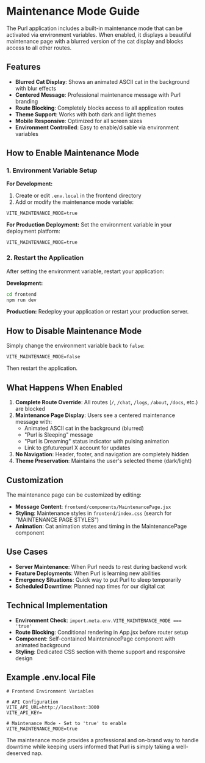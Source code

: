 # Maintenance Mode Guide

The Purl application includes a built-in maintenance mode that can be activated via environment variables. When enabled, it displays a beautiful maintenance page with a blurred version of the cat display and blocks access to all other routes.

## Features

- **Blurred Cat Display**: Shows an animated ASCII cat in the background with blur effects
- **Centered Message**: Professional maintenance message with Purl branding
- **Route Blocking**: Completely blocks access to all application routes
- **Theme Support**: Works with both dark and light themes
- **Mobile Responsive**: Optimized for all screen sizes
- **Environment Controlled**: Easy to enable/disable via environment variables

## How to Enable Maintenance Mode

### 1. Environment Variable Setup

**For Development:**
1. Create or edit `.env.local` in the frontend directory
2. Add or modify the maintenance mode variable:
```env
VITE_MAINTENANCE_MODE=true
```

**For Production Deployment:**
Set the environment variable in your deployment platform:
```env
VITE_MAINTENANCE_MODE=true
```

### 2. Restart the Application

After setting the environment variable, restart your application:

**Development:**
```bash
cd frontend
npm run dev
```

**Production:**
Redeploy your application or restart your production server.

## How to Disable Maintenance Mode

Simply change the environment variable back to `false`:

```env
VITE_MAINTENANCE_MODE=false
```

Then restart the application.

## What Happens When Enabled

1. **Complete Route Override**: All routes (`/`, `/chat`, `/logs`, `/about`, `/docs`, etc.) are blocked
2. **Maintenance Page Display**: Users see a centered maintenance message with:
   - Animated ASCII cat in the background (blurred)
   - "Purl is Sleeping" message
   - "Purl is Dreaming" status indicator with pulsing animation
   - Link to @futurepurl X account for updates
3. **No Navigation**: Header, footer, and navigation are completely hidden
4. **Theme Preservation**: Maintains the user's selected theme (dark/light)

## Customization

The maintenance page can be customized by editing:

- **Message Content**: `frontend/components/MaintenancePage.jsx`
- **Styling**: Maintenance styles in `frontend/index.css` (search for "MAINTENANCE PAGE STYLES")
- **Animation**: Cat animation states and timing in the MaintenancePage component

## Use Cases

- **Server Maintenance**: When Purl needs to rest during backend work
- **Feature Deployments**: When Purl is learning new abilities
- **Emergency Situations**: Quick way to put Purl to sleep temporarily  
- **Scheduled Downtime**: Planned nap times for our digital cat

## Technical Implementation

- **Environment Check**: `import.meta.env.VITE_MAINTENANCE_MODE === 'true'`
- **Route Blocking**: Conditional rendering in App.jsx before router setup
- **Component**: Self-contained MaintenancePage component with animated background
- **Styling**: Dedicated CSS section with theme support and responsive design

## Example .env.local File

```env
# Frontend Environment Variables

# API Configuration
VITE_API_URL=http://localhost:3000
VITE_API_KEY=

# Maintenance Mode - Set to 'true' to enable
VITE_MAINTENANCE_MODE=true
```

The maintenance mode provides a professional and on-brand way to handle downtime while keeping users informed that Purl is simply taking a well-deserved nap.
